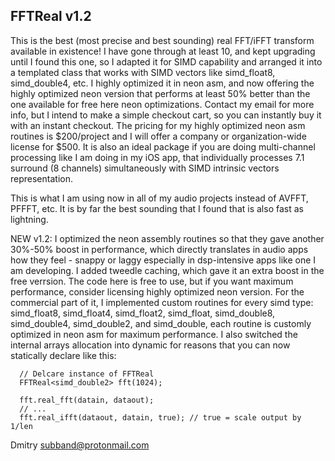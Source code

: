 FFTReal v1.2
------------

This is the best (most precise and best sounding) real FFT/iFFT transform available 
in existence! I have gone through at least 10, and kept upgrading until I found this 
one, so I adapted it for SIMD capability and arranged it into a templated class that
works with SIMD vectors like simd_float8, simd_double4, etc. I highly optimized it 
in neon asm, and now offering the highly optimized neon version that performs at least
50% better than the one available for free here neon optimizations. Contact my email 
for more info, but I intend to make a simple checkout cart, so you can instantly buy it 
with an instant checkout. The pricing for my highly optimized neon asm routines is 
$200/project and I will offer a company or organization-wide license for $500. It is also
an ideal package if you are doing multi-channel processing like I am doing in my iOS app,
that individually processes 7.1 surround (8 channels) simultaneously with SIMD intrinsic
vectors representation.

This is what I am using now in all of my audio projects instead of AVFFT, PFFFT,
etc. It is by far the best sounding that I found that is also fast as lightning.

NEW v1.2: I optimized the neon assembly routines so that they gave another 30%-50%
boost in performance, which directly translates in audio apps how they feel - snappy 
or laggy especially in dsp-intensive apps like one I am developing. I added tweedle 
caching, which gave it an extra boost in the free verrsion. The code here is free to use, 
but if you want maximum performance, consider licensing highly optimized neon version. 
For the commercial part of it, I implemented custom routines for every simd type: 
simd_float8, simd_float4, simd_float2, simd_float, simd_double8, simd_double4, 
simd_double2, and simd_double, each routine is customly optimized in neon asm for 
maximum performance. I also switched the internal arrays allocation into dynamic 
for reasons that you can now statically declare like this:

      // Delcare instance of FFTReal
      FFTReal<simd_double2> fft(1024);

      fft.real_fft(datain, dataout);
      // ...
      fft.real_ifft(dataout, datain, true); // true = scale output by 1/len

Dmitry <subband@protonmail.com>
